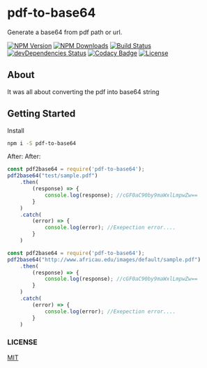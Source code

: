 # pdf-to-base64
Generate a base64 from pdf path or url.

[![NPM Version][npm-image]][npm-url]
[![NPM Downloads][downloads-image]][downloads-url]
[![Build Status](https://travis-ci.org/ShubhamBansal1997/pdf-to-base64.svg?branch=master)](https://travis-ci.org/ShubhamBansal1997/pdf-to-base64)
[![devDependencies Status](https://david-dm.org/ShubhamBansal1997/pdf-to-base64/dev-status.svg)](https://david-dm.org/ShubhamBansal1997/pdf-to-base64?type=dev)
[![Codacy Badge](https://api.codacy.com/project/badge/Grade/d66858b831d74e358e6ce381dd27b931)](https://www.codacy.com/app/ShubhamBansal1997/pdf-to-base64?utm_source=github.com&amp;utm_medium=referral&amp;utm_content=ShubhamBansal1997/pdf-to-base64&amp;utm_campaign=Badge_Grade)
<a href="https://www.npmjs.com/package/vue"><img src="https://img.shields.io/npm/l/vue.svg" alt="License"></a>


## About
It was all about converting the pdf into base64 string

## Getting Started

Install
```bash
npm i -S pdf-to-base64
```
After:
After:
```js
const pdf2base64 = require('pdf-to-base64');
pdf2base64("test/sample.pdf")
    .then(
        (response) => {
            console.log(response); //cGF0aC90by9maWxlLmpwZw==
        }
    )
    .catch(
        (error) => {
            console.log(error); //Exepection error....
        }
    )
```

```js
const pdf2base64 = require('pdf-to-base64');
pdf2base64("http://www.africau.edu/images/default/sample.pdf")
    .then(
        (response) => {
            console.log(response); //cGF0aC90by9maWxlLmpwZw==
        }
    )
    .catch(
        (error) => {
            console.log(error); //Exepection error....
        }
    )
```

### LICENSE
 [MIT](https://opensource.org/licenses/MIT)

[npm-image]: https://img.shields.io/npm/v/pdf-to-base64.svg
[npm-url]: https://npmjs.org/package/pdf-to-base64
[downloads-image]: https://img.shields.io/npm/dm/pdf-to-base64.svg
[downloads-url]: https://npmjs.org/package/pdf-to-base64




